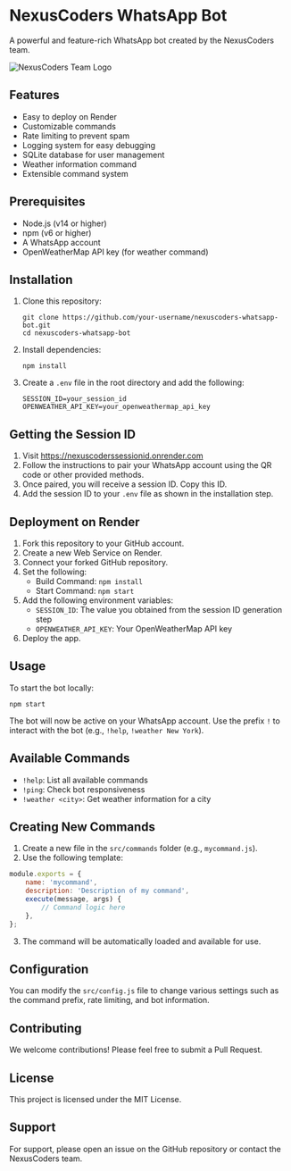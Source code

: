 # NexusCoders WhatsApp Bot

A powerful and feature-rich WhatsApp bot created by the NexusCoders team.

![NexusCoders Team Logo](https://example.com/nexuscoders-logo.png)

## Features

- Easy to deploy on Render
- Customizable commands
- Rate limiting to prevent spam
- Logging system for easy debugging
- SQLite database for user management
- Weather information command
- Extensible command system

## Prerequisites

- Node.js (v14 or higher)
- npm (v6 or higher)
- A WhatsApp account
- OpenWeatherMap API key (for weather command)

## Installation

1. Clone this repository:
   ```
   git clone https://github.com/your-username/nexuscoders-whatsapp-bot.git
   cd nexuscoders-whatsapp-bot
   ```

2. Install dependencies:
   ```
   npm install
   ```

3. Create a `.env` file in the root directory and add the following:
   ```
   SESSION_ID=your_session_id
   OPENWEATHER_API_KEY=your_openweathermap_api_key
   ```

## Getting the Session ID

1. Visit https://nexuscoderssessionid.onrender.com
2. Follow the instructions to pair your WhatsApp account using the QR code or other provided methods.
3. Once paired, you will receive a session ID. Copy this ID.
4. Add the session ID to your `.env` file as shown in the installation step.

## Deployment on Render

1. Fork this repository to your GitHub account.
2. Create a new Web Service on Render.
3. Connect your forked GitHub repository.
4. Set the following:
   - Build Command: `npm install`
   - Start Command: `npm start`
5. Add the following environment variables:
   - `SESSION_ID`: The value you obtained from the session ID generation step
   - `OPENWEATHER_API_KEY`: Your OpenWeatherMap API key
6. Deploy the app.

## Usage

To start the bot locally:

```
npm start
```

The bot will now be active on your WhatsApp account. Use the prefix `!` to interact with the bot (e.g., `!help`, `!weather New York`).

## Available Commands

- `!help`: List all available commands
- `!ping`: Check bot responsiveness
- `!weather <city>`: Get weather information for a city

## Creating New Commands

1. Create a new file in the `src/commands` folder (e.g., `mycommand.js`).
2. Use the following template:

```javascript
module.exports = {
    name: 'mycommand',
    description: 'Description of my command',
    execute(message, args) {
        // Command logic here
    },
};
```

3. The command will be automatically loaded and available for use.

## Configuration

You can modify the `src/config.js` file to change various settings such as the command prefix, rate limiting, and bot information.

## Contributing

We welcome contributions! Please feel free to submit a Pull Request.

## License

This project is licensed under the MIT License.

## Support

For support, please open an issue on the GitHub repository or contact the NexusCoders team.